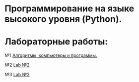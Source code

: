 # Программирование на языке высокого уровня (Python).

# Лабораторные работы:

№1 [Алгоритмы, компьютеры и программы.]()

№2 [Lab №2]()

№3 [Lab №3](/tesk_03_02.ipynb)
